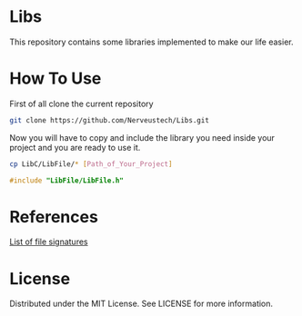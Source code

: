 # Libs
This repository contains some libraries implemented to make our life easier.
# How To Use
First of all clone the current repository
```sh
git clone https://github.com/Nerveustech/Libs.git
```
Now you will have to copy and include the library you need inside your project and you are ready to use it.
```sh
cp LibC/LibFile/* [Path_of_Your_Project]
```
```c
#include "LibFile/LibFile.h"
```
# References
[List of file signatures](https://en.wikipedia.org/wiki/List_of_file_signatures)

# License
Distributed under the MIT License. See LICENSE for more information.